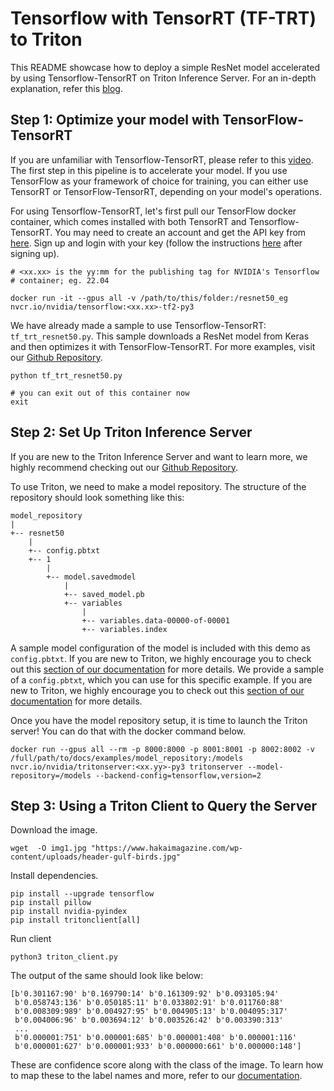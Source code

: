 # Tensorflow with TensorRT (TF-TRT) to Triton

This README showcase how to deploy a simple ResNet model accelerated by using Tensorflow-TensorRT on Triton Inference Server. For an in-depth explanation, refer this [blog](https://TODO_add_blog_link). 

## Step 1: Optimize your model with TensorFlow-TensorRT

If you are unfamiliar with Tensorflow-TensorRT, please refer to this [video](https://www.youtube.com/watch?v=w7871kMiAs8&ab_channel=NVIDIADeveloper). The first step in this pipeline is to accelerate your model. If you use TensorFlow as your framework of choice for training, you can either use TensorRT or TensorFlow-TensorRT, depending on your model's operations.

For using Tensorflow-TensorRT, let's first pull our TensorFlow docker container, which comes installed with both TensorRT and Tensorflow-TensorRT. You may need to create an account and get the API key from [here](https://ngc.nvidia.com/setup/). Sign up and login with your key (follow the instructions [here](https://ngc.nvidia.com/setup/api-key) after signing up).

```
# <xx.xx> is the yy:mm for the publishing tag for NVIDIA's Tensorflow 
# container; eg. 22.04

docker run -it --gpus all -v /path/to/this/folder:/resnet50_eg nvcr.io/nvidia/tensorflow:<xx.xx>-tf2-py3
```

We have already made a sample to use Tensorflow-TensorRT: `tf_trt_resnet50.py`. This sample downloads a ResNet model from Keras and then optimizes it with TensorFlow-TensorRT. For more examples, visit our [Github Repository](https://github.com/tensorflow/tensorrt).

```
python tf_trt_resnet50.py

# you can exit out of this container now
exit
```

## Step 2: Set Up Triton Inference Server

If you are new to the Triton Inference Server and want to learn more, we highly recommend checking out our [Github Repository](https://github.com/triton-inference-server).

To use Triton, we need to make a model repository. The structure of the repository should look something like this:
```
model_repository
|
+-- resnet50
    |
    +-- config.pbtxt
    +-- 1
        |
        +-- model.savedmodel
            |
            +-- saved_model.pb
            +-- variables
                |
                +-- variables.data-00000-of-00001
                +-- variables.index
```

A sample model configuration of the model is included with this demo as `config.pbtxt`. If you are new to Triton, we highly encourage you to check out this [section of our documentation](https://github.com/triton-inference-server/server/blob/main/docs/model_configuration.md) for more details. We provide a sample of a `config.pbtxt`, which you can use for this specific example. If you are new to Triton, we highly encourage you to check out this [section of our documentation](https://github.com/triton-inference-server/server/blob/main/docs/model_configuration.md) for more details. 

Once you have the model repository setup, it is time to launch the Triton server! You can do that with the docker command below.
```
docker run --gpus all --rm -p 8000:8000 -p 8001:8001 -p 8002:8002 -v /full/path/to/docs/examples/model_repository:/models nvcr.io/nvidia/tritonserver:<xx.yy>-py3 tritonserver --model-repository=/models --backend-config=tensorflow,version=2
```

## Step 3: Using a Triton Client to Query the Server

Download the image.

```
wget  -O img1.jpg "https://www.hakaimagazine.com/wp-content/uploads/header-gulf-birds.jpg"
```

Install dependencies.
```
pip install --upgrade tensorflow
pip install pillow
pip install nvidia-pyindex
pip install tritonclient[all]
```

Run client
```
python3 triton_client.py
```

The output of the same should look like below:
```
[b'0.301167:90' b'0.169790:14' b'0.161309:92' b'0.093105:94'
 b'0.058743:136' b'0.050185:11' b'0.033802:91' b'0.011760:88'
 b'0.008309:989' b'0.004927:95' b'0.004905:13' b'0.004095:317'
 b'0.004006:96' b'0.003694:12' b'0.003526:42' b'0.003390:313'
 ...
 b'0.000001:751' b'0.000001:685' b'0.000001:408' b'0.000001:116'
 b'0.000001:627' b'0.000001:933' b'0.000000:661' b'0.000000:148']
```
These are confidence score along with the class of the image. To learn how to map these to the label names and more, refer to our [documentation](https://github.com/triton-inference-server/server/tree/main/docs).